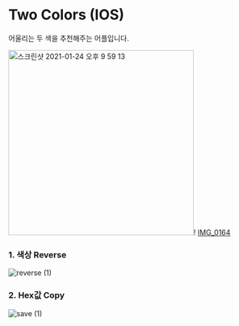 # Two Colors (IOS)

어울리는 두 색을 추천해주는 어플입니다.

<img width="367" alt="스크린샷 2021-01-24 오후 9 59 13" src="https://user-images.githubusercontent.com/55382624/105631053-cb5aec80-5e8f-11eb-9308-6ac85334fc6e.png"  >!    [IMG_0164](https://user-images.githubusercontent.com/55382624/105631394-a23b5b80-5e91-11eb-9003-b73c1ad4eff3.PNG)



### 1. 색상 Reverse

![reverse (1)](https://user-images.githubusercontent.com/55382624/105630539-39ea7b00-5e8d-11eb-8deb-d9c064a5f081.gif)


### 2. Hex값 Copy

![save (1)](https://user-images.githubusercontent.com/55382624/105630671-d6148200-5e8d-11eb-9f3f-4458b9095bff.gif)
